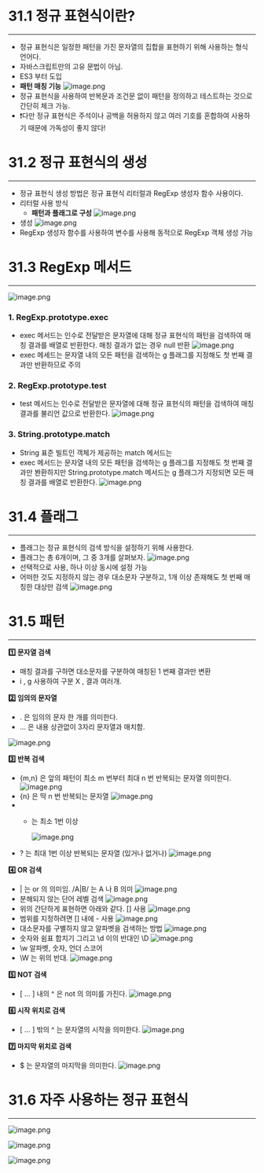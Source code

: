 # 31.1 정규 표현식이란?

---

- 정규 표현식은 일정한 패턴을 가진 문자열의 집합을 표현하기 위해 사용하는 형식 언어다.
- 자바스크립트만의 고유 문법이 아님.
- ES3 부터 도입
- **패턴 매칭 기능**
  ![image.png](attachment:bee5e27e-23f0-4f87-b9a3-465759e5bff2:image.png)
- 정규 표현식을 사용하여 반복문과 조건문 없이 패턴을 정의하고 테스트하는 것으로 간단히 체크 가능.
- ❗다만 정규 표현식은 주석이나 공백을 허용하지 않고 여러 기호를 혼합하여 사용하기 때문에 가독성이 좋지 않다!

# 31.2 정규 표현식의 생성

---

- 정규 표현식 생성 방법은 정규 표현식 리터럴과 RegExp 생성자 함수 사용이다.
- 리터럴 사용 방식
  - **패턴과 플래그로 구성**
  ![image.png](attachment:442966e5-a531-41f5-ae9f-974b1dde9144:image.png)
- 생성
  ![image.png](attachment:759c1208-7851-454f-a7d0-9350dc5769e7:image.png)
- RegExp 생성자 함수를 사용하여 변수를 사용해 동적으로 RegExp 객체 생성 가능

# 31.3 RegExp 메서드

---

![image.png](attachment:4476f424-6aa6-42b2-84a2-bda6e9619211:image.png)

### 1. RegExp.prototype.exec

- exec 메서드는 인수로 전달받은 문자열에 대해 정규 표현식의 패턴을 검색하여 매칭 결과를 배열로 반환한다. 매칭 결과가 없는 경우 null 반환
  ![image.png](attachment:4ebd567a-9e26-43af-937c-5c419e2e400c:image.png)
- exec 메세드는 문자열 내의 모든 패턴을 검색하는 g 플래그를 지정해도 첫 번째 결과만 반환하므로 주의

### 2. RegExp.prototype.test

- test 메서드는 인수로 전달받은 문자열에 대해 정규 표현식의 패턴을 검색하여 매칭 결과를 불리언 값으로 반환한다.
  ![image.png](attachment:6f33c350-a74c-44fc-bc22-a12c7b8e4749:image.png)

### 3. String.prototype.match

- String 표준 빌트인 객체가 제공하는 match 메서드는
- exec 메서드는 문자열 내의 모든 패턴을 검색하는 g 플래그를 지정해도 첫 번째 결과만 봔환하지만 String.prototype.match 메서드는 g 플래그가 지정되면 모든 매칭 결과를 배열로 반환한다.
  ![image.png](attachment:e82d9f62-c556-4f25-8606-c63fdd55266b:image.png)

# 31.4 플래그

---

- 플래그는 정규 표현식의 검색 방식을 설정하기 위해 사용한다.
- 플래그는 총 6개이며, 그 중 3개를 살펴보자.
  ![image.png](attachment:09fa1a49-3d56-4701-91f6-09b7bdf097a0:image.png)
- 선택적으로 사용, 하나 이상 동시에 설정 가능
- 어떠한 것도 지정하지 않는 경우 대소문자 구분하고, 1개 이상 존재해도 첫 번째 매칭한 대상만 검색
  ![image.png](attachment:65cd0e15-e43a-4413-971d-671e68b44698:image.png)

# 31.5 패턴

---

**1️⃣ 문자열 검색**

- 매칭 결과를 구하면 대소문자를 구분하여 매칭된 1 번째 결과만 변환
- i , g 사용하여 구분 X , 결과 여러개.

**2️⃣ 임의의 문자열**

- . 은 임의의 문자 한 개를 의미한다.
- … 은 내용 상관없이 3자리 문자열과 매치함.

![image.png](attachment:f9653a27-b7f3-444a-938d-c9475112bfb0:image.png)

**3️⃣ 반복 검색**

- {m,n} 은 앞의 패턴이 최소 m 번부터 최대 n 번 반복되는 문자열 의미한다.
  ![image.png](attachment:b007f614-c4ed-41e1-b5a3-9de6cf6a717f:image.png)
- {n} 은 딱 n 번 반복되는 문자열
  ![image.png](attachment:23c2e8c2-a9e5-4525-8bcb-fa04de330d6a:image.png)
- - 는 최소 1번 이상

    ![image.png](attachment:61d72b53-2e2c-49fb-b743-4b18448d0cbb:image.png)
- ? 는 최대 1번 이상 반복되는 문자열 (있거나 없거나)
  ![image.png](attachment:3c3a5b34-2095-4cdc-b99b-839ecfbf92db:image.png)

**4️⃣ OR 검색**

- | 는 or 의 의미임. /A|B/ 는 A 나 B 의미
  ![image.png](attachment:06161cfc-68fe-476d-9405-688c5a33a9b1:image.png)
- 분해되지 않는 단어 레벨 검색
  ![image.png](attachment:10786ed3-bc91-4241-912b-6a08de7464d4:image.png)
- 위의 간단하게 표현하면 아래와 같다. [] 사용
  ![image.png](attachment:ac5453e3-4b60-4dfa-a692-4a2a53d80892:image.png)
- 범위를 지정하려면 [] 내에 - 사용
  ![image.png](attachment:55a70507-8135-4119-98be-429923aeb92c:image.png)
- 대소문자를 구별하지 않고 알파벳을 검색하는 방법
  ![image.png](attachment:4169282b-37e2-4811-9808-48c8449aa3b8:image.png)
- 숫자와 쉼표 합치기 그리고 \d 이의 반대인 \D
  ![image.png](attachment:ccca9197-26d7-4a0d-a1f2-1f1c1db73d31:image.png)
- \w 알파벳, 숫자, 언더 스코어
- \W 는 위의 반대.
  ![image.png](attachment:74343bd1-5de7-42f0-9d46-7c2d58f5c790:image.png)

**5️⃣ NOT 검색**

- [ … ] 내의 ^ 은 not 의 의미를 가진다.
  ![image.png](attachment:f4f2fa83-8028-457e-bdfd-4a86be94a64e:image.png)

**6️⃣ 시작 위치로 검색**

- [ … ] 밖의 ^ 는 문자열의 시작을 의미한다.
  ![image.png](attachment:e482256b-6fca-4647-9055-e5d84679058d:image.png)

**7️⃣ 마지막 위치로 검색**

- $ 는 문자열의 마지막을 의미한다.
  ![image.png](attachment:4e70fcc4-cd49-4b84-9ea5-574719e0bd68:image.png)

# 31.6 자주 사용하는 정규 표현식

---

![image.png](attachment:e38d42b5-dec8-44e8-a56a-b1b7fb18bbf4:image.png)

![image.png](attachment:b57fed06-bffd-43e7-80d7-cb6bbe602c74:image.png)

![image.png](attachment:137ba6c6-1d36-4996-ac3e-d242817ebf98:image.png)
